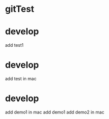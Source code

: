 # gitTest
# develop
add test1
# develop
add test in mac
# develop
add demo1 in mac
add demo1
add demo2 in mac
